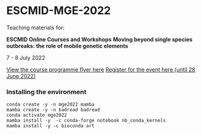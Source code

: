 # ESCMID-MGE-2022

Teaching materials for:

**ESCMID Online Courses and Workshops** **Moving beyond single species outbreaks: the role of mobile genetic elements** 

7 - 8 July 2022

[View the course programme flyer here](https://www.escmid.org/fileadmin/src/media/PDFs/1Dates_Events/event_flyers/ESGEM_Course22_web.pdf)
[Register for the event here (until 28 June 2022)](https://events.escmid.org/event/35)


### Installing the environment

```
conda create -y -n mge2022 mamba 
mamba create -y -n badread badread
conda activate mge2022 
mamba install -y  -c conda-forge notebook nb_conda_kernels
mamba install -y -c bioconda art
```
